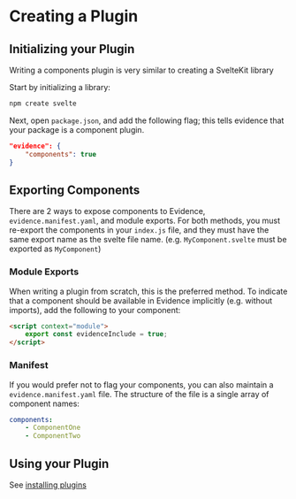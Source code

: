 # Creating a Plugin

## Initializing your Plugin

Writing a components plugin is very similar to creating a SvelteKit library

Start by initializing a library:

```bash
npm create svelte
```

Next, open `package.json`, and add the following flag; this tells evidence that your package is a component plugin.

```json
"evidence": {
    "components": true
}
```

## Exporting Components

There are 2 ways to expose components to Evidence, `evidence.manifest.yaml`, and module exports.
For both methods, you must re-export the components in your `index.js` file, and they must
have the same export name as the svelte file name. (e.g. `MyComponent.svelte` must be exported as `MyComponent`)

### Module Exports

When writing a plugin from scratch, this is the preferred method.
To indicate that a component should be available in Evidence implicitly (e.g. without imports),
add the following to your component:

```html
<script context="module">
    export const evidenceInclude = true;
</script>
```

### Manifest

If you would prefer not to flag your components, you can also maintain a `evidence.manifest.yaml` file.
The structure of the file is a single array of component names:

```yaml
components:
    - ComponentOne
    - ComponentTwo
```

## Using your Plugin

See [installing plugins](/plugins#installing-plugins)